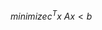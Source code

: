 <!--
 FileName:      readme
 Author:        8ucchiman
 CreatedDate:   2023-05-30 12:11:54
 LastModified:  2023-01-25 10:56:12 +0900
 Reference:     8ucchiman.jp
 Description:   ---
-->


$minimize c^{T}x$
$Ax<b$


